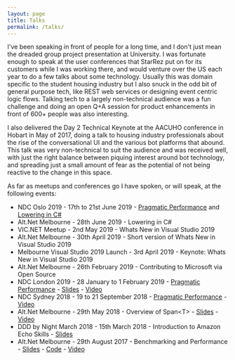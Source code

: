 ```yaml
---
layout: page
title: Talks
permalink: /talks/
---
```


I've been speaking in front of people for a long time, and I don't just mean the dreaded group project presentation at University. I was fortunate enough to speak at the user conferences that StarRez put on for its customers while I was working there, and would venture over the US each year to do a few talks about some technology. Usually this was domain specific to the student housing industry but I also snuck in the odd bit of general purpose tech, like REST web services or designing event centric logic flows. Talking tech to a largely non-technical audience was a fun challenge and doing an open Q+A session for product enhancements in front of 600+ people was also interesting.

I also delivered the Day 2 Technical Keynote at the AACUHO conference in Hobart in May of 2017, doing a talk to housing industry professionals about the rise of the conversational UI and the various bot platforms that abound. This talk was very non-technical to suit the audience and was received well, with just the right balance between piquing interest around bot technology, and spreading just a small amount of fear as the potential of not being reactive to the change in this space.

As far as meetups and conferences go I have spoken, or will speak, at the following events:

* NDC Oslo 2019 - 17th to 21st June 2019 - [Pragmatic Performance](https://ndcoslo.com/talk/pragmatic-performance-when-to-care-about-perf-and-what-to-do-about-it/) and [Lowering in C#](https://ndcoslo.com/talk/lowering-in-c-whats-really-going-on-in-your-code/)
* Alt.Net Melbourne - 28th June 2019 - Lowering in C#
* VIC.NET Meetup - 2nd May 2019 - Whats New in Visual Studio 2019
* Alt.Net Melbourne - 30th April 2019 - Short version of Whats New in Visual Studio 2019
* Melbourne Visual Studio 2019 Launch - 3rd April 2019 - Keynote: Whats New in Visual Studio 2019
* Alt.Net Melbourne - 26th February 2019 - Contributing to Microsoft via Open Source
* NDC London 2019 - 28 January to 1 February 2019 - [Pragmatic Performance](https://ndc-london.com/talk/pragmatic-performance-when-to-care-about-perf-and-what-to-do-about-it/) - [Slides](https://www.slideshare.net/DavidWengier/pragmatic-performance-from-ndc-london-2019) - [Video](https://www.youtube.com/watch?v=EBe0k7na1FQ)
* NDC Sydney 2018 - 19 to 21 September 2018 - [Pragmatic Performance](https://ndcsydney.com/talk/pragmatic-performance-when-to-care-about-perf-and-what-to-do-about-it/) - [Video](https://www.youtube.com/watch?v=rBwsrLFBg5Y)
* Alt.Net Melbourne - 29th May 2018 - Overview of Span&lt;T&gt; - [Slides](https://www.slideshare.net/DavidWengier/a-brief-overview-of-spant) - [Video](https://www.youtube.com/watch?v=byvoPD15CXs)
* DDD by Night March 2018 - 15th March 2018 - Introduction to Amazon Echo Skills - [Slides](https://www.slideshare.net/DavidWengier/introduction-to-amazon-echo-skills)
* Alt.Net Melbourne - 29th August 2017 - Benchmarking and Performance - [Slides](https://www.slideshare.net/DavidWengier/performance-and-benchmarking-79247400) - [Code](https://github.com/davidwengier/Benchmark) - [Video](https://www.youtube.com/watch?v=S8zhGaT6vv8)
